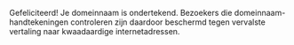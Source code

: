 Gefeliciteerd! Je domeinnaam is ondertekend. Bezoekers die domeinnaam-handtekeningen controleren zijn daardoor beschermd tegen vervalste vertaling naar kwaadaardige internetadressen.
